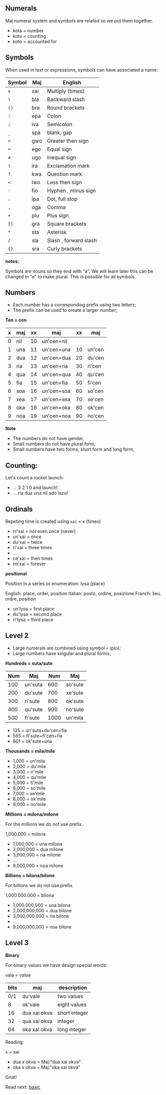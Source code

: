## Numerals 

Maj numeral system and symbols are related so we put them together.

* kota = number
* kotu = counting
* koto = accounted for

## Symbols

When used in text or expressions, symbols can have associated a name:

Symbol | Maj    | English
-------|--------|---------------------
`x	`  | xai	| Multiply (times)
`\	`  | bla	| Backward slash
`()	`  | bra	| Round brackets
`:	`  | epa	| Colon
`;	`  | iva	| Semicolon
`_	`  | spa	| blank, gap
`>	`  | gwo	| Greater then sign
`=	`  | ego	| Equal sign
`≠	`  | ugo	| Inequal sign
`!	`  | ira	| Exclamation mark
`?	`  | kwa	| Question mark
`<	`  | lwo	| Less then sign
`-	`  | fio	| Hyphen , minus sign
`.	`  | ipa	| Dot, full stop
`,	`  | oga	| Comma
`+	`  | plu	| Plus sign
`[]	`  | gra	| Square brackets
`*	`  | sta	| Asterisk
`/	`  | sla	| Slash , forward slash
`{}	`  | sra	| Curly brackets

**notes:**

Symbols are nouns so they end with "a". We will learn later this can be changed in "e" to make plural. This is possible for all symbols.


## Numbers

* Each number has a corresponding prefix using two letters;
* The prefix can be used to create a larger number;


**Ten = cen** 

x | maj  | xx | maj          | xx | maj    |
--|------|----|--------------|----|--------|
0 | nil  | 10 | un'cen+nil   |    |        |
1 | una  | 11 | un'cen+una   | 10 | un'cen |
2 | dua  | 12 | un'cen+dua   | 20 | du'cen |
3 | ria  | 13 | un'cen+ria   | 30 | ri'cen |
4 | qua  | 14 | un'cen+qua   | 40 | qu'cen |
5 | fia  | 15 | un'cen+fia   | 50 | fi'cen |
6 | soa  | 16 | un'cen+soa   | 60 | so'cen |
7 | xea  | 17 | un'cen+xea   | 70 | xe'cen |
8 | oka  | 18 | un'cen+oka   | 80 | ok'cen |
9 | noa  | 19 | un'cen+noa   | 90 | no'cen | 

**Note** 

* The numbers do not have gender,
* Small numbers do not have plural form,
* Small numbers have two forms, short form and long form,

## Counting:

Let's count a rocket launch:

* ... 3 2 1 0 and launch!
* ... ria dua una nil ado lazu!
                                         
## Ordinals
         
Repeting time is created using `xai` = x (times)

* ni'xai = not even once (never)
* un'xai = once
* du'xai = twice
* ri'xai = three times
* ...
* ce'xai = then times
* im'xai = forever
          
**positional**

Position in a series or enumeration: lysa (place)

English: place, order, position
Italian: posto, ordine, posizione
Franch:  lieu,  ordre, position

* un'lysa = first place
* du'lysa = second place
* ri'lysa = third place

## Level 2

* Large numerals are combined using symbol `+` (pio);
* Large numbers have singular and plural forms;

**Hundreds = suta/sute**

 Num |  Maj      |  Num | Maj
-----|-----------|------|-------------
 100 |  un'suta  |  600 |  so'sute
 200 |  du'sute  |  700 |  xe'sute
 300 |  ri'sute  |  800 |  ok'sute
 400 |  qu'sute  |  900 |  no'sute
 500 |  fi'sute  | 1000 |  un'mila


* 125 = un'suta+du'cen+fia
* 555 = fi'sute+fi'cen+fia
* 801 = ok'sute+una


**Thousands = mila/mile**

* 1,000 = un'mila
* 2,000 = du'mile
* 3,000 = ri'mile
* 4,000 = qu'mile
* 5,000 = fi'mile
* 6,000 = so'mile
* 7,000 = xe'mile
* 8,000 = ok'mile
* 9,000 = no'mile


**Millions  = milona/milone**

For the millions we do not use prefix.

1,000,000  = milona

* 1,000,000 = una milona
* 2,000,000 = dua milone
* 3,000,000 = ria milone
* ...
* 9,000,000 = noa milone


**Billions = bilona/bilone**

For billions we do not use prefix.

1,000.000.000   = bilona


* 1,000,000,000 = una bilona
* 2,000,000,000 = dua bilone
* 3,000,000,000 = ria bilone
* ...
* 9,000,000,000 = noa bilone

## Level 3

**Binary**

For binary values we have design special words:

vala = value

bits| maj            | description
----|----------------|----------------------
0/1 | du'vale        | two values
8   | ok'vale        | eight values
16  | dua xai okva   | short integer
32  | qua xai okva   | integer
64  | oka xai okva   | long integer

Reading: 

x = xai

* dua x okva = Maj:"dua xai okva"
* oka x okva = Maj:"oka xai okva"



Griat!

Read next: [basic](basic.md)
